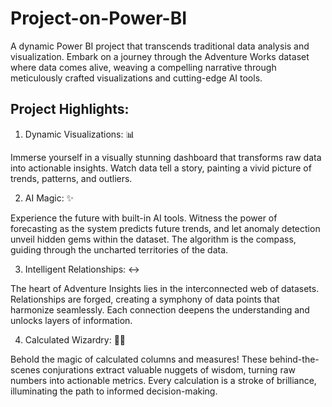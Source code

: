 # Project-on-Power-BI

A dynamic Power BI project that transcends traditional data analysis and visualization. Embark on a journey through the Adventure Works dataset where data comes alive, weaving a compelling narrative through meticulously crafted visualizations and cutting-edge AI tools.

## Project Highlights:

  1. Dynamic Visualizations: 📊
  
  Immerse yourself in a visually stunning dashboard that transforms raw data into actionable insights. Watch data tell a story, painting a vivid picture of trends, patterns, and outliers.
  
  2. AI Magic: ✨
  
  Experience the future with built-in AI tools. Witness the power of forecasting as the system predicts future trends, and let anomaly detection unveil hidden gems within the dataset. The algorithm is the compass, guiding through the uncharted territories of the data.
  
  3. Intelligent Relationships: ↔
  
  The heart of Adventure Insights lies in the interconnected web of datasets. Relationships are forged, creating a symphony of data points that harmonize seamlessly. Each connection deepens the understanding and unlocks layers of information.
  
  4. Calculated Wizardry: 🧙‍♂️
  
  Behold the magic of calculated columns and measures! These behind-the-scenes conjurations extract valuable nuggets of wisdom, turning raw numbers into actionable metrics. Every calculation is a stroke of brilliance, illuminating the path to informed decision-making.
